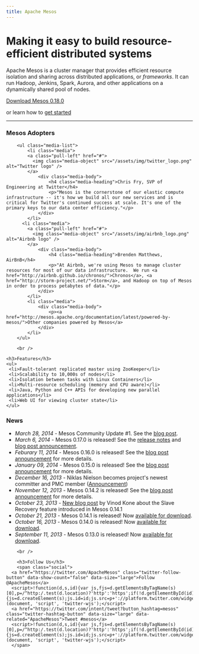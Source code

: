 ```yaml
---
title: Apache Mesos
---
```


<div class="jumbotron">
	<div class="row">
	  <div class="col-md-7">
	    <h1>Making it easy to build resource-efficient distributed systems</h1>
	    <p class="lead">Apache Mesos is a cluster manager that provides efficient resource isolation and sharing across distributed applications, or <em>frameworks</em>. It can run Hadoop, Jenkins, Spark, Aurora, and other applications on a dynamically shared pool of nodes.</p>
	  </div>
	  <div class="col-md-5 text-center download">
	    <a class="btn btn-lg btn-success" href="/downloads/"><span class="glyphicon glyphicon-download"></span> Download Mesos 0.18.0</a>
	    <p>or learn how to <a href="/gettingstarted/">get started</a></p>
	  </div>
	</div>
</div>

<hr>

<!-- lowersection -->
<div class="row">
  <div class="col-md-8">
    <h3>Mesos Adopters</h3>

		<ul class="media-list">
			<li class="media">
		    <a class="pull-left" href="#">
		      <img class="media-object" src="/assets/img/twitter_logo.png" alt="Twitter logo" />
		    </a>
				<div class="media-body">
					<h4 class="media-heading">Chris Fry, SVP of Engineering at Twitter</h4>
					<p>"Mesos is the cornerstone of our elastic compute infrastructure -- it's how we build all our new services and is critical for Twitter's continued success at scale. It's one of the primary keys to our data center efficiency."</p>
				</div>
			</li>
		  <li class="media">
		    <a class="pull-left" href="#">
		      <img class="media-object" src="/assets/img/airbnb_logo.png" alt="Airbnb logo" />
		    </a>
				<div class="media-body">
					<h4 class="media-heading">Brenden Matthews, AirBnB</h4>
					<p>"At Airbnb, we're using Mesos to manage cluster resources for most of our data infrastructure.  We run <a href="http://airbnb.github.io/chronos/">Chronos</a>, <a href="http://storm-project.net/">Storm</a>, and Hadoop on top of Mesos in order to process petabytes of data."</p>
				</div>
			</li>
			<li class="media">
				<div class="media-body">
					<p><a href="http://mesos.apache.org/documentation/latest/powered-by-mesos/">Other companies powered by Mesos</a>
				</div>
			</li>
		</ul>
		
		<br />

    <h3>Features</h3>
    <ul>
     <li>Fault-tolerant replicated master using ZooKeeper</li>
     <li>Scalability to 10,000s of nodes</li>
     <li>Isolation between tasks with Linux Containers</li>
     <li>Multi-resource scheduling (memory and CPU aware)</li>
     <li>Java, Python and C++ APIs for developing new parallel applications</li>
     <li>Web UI for viewing cluster state</li>
    </ul>
  </div>
  <div class="col-md-4">
    <h3>News</h3>
		<ul>
			<li><em>March 28, 2014</em> - Mesos Community Update #1. See the <a href="blog/mesos-community-update-1/">blog post</a>.</li>
			<li><em>March 6, 2014</em> - Mesos 0.17.0 is released! See the <a href="https://issues.apache.org/jira/secure/ReleaseNote.jspa?projectId=12311242&version=12325669">release notes</a> and <a href="blog/mesos-0-17-0-released-featuring-autorecovery/">blog post announcement</a>.</li>
			<li><em>Feburary 11, 2014</em> - Mesos 0.16.0 is released! See the <a href="/blog/mesos-0-16-0-released/">blog post announcement</a> for more details.</li>
			<li><em>January 09, 2014</em> - Mesos 0.15.0 is released! See the <a href="/blog/framework-authentication-in-apache-mesos-0-15-0/">blog post announcement</a> for more details.</li>
			<li><em>December 16, 2013</em> - Niklas Nielson becomes project's newest committer and PMC member (<a href="/blog/niklas-nielsen-becomes-mesos-committer/">Announcement</a>)</li>
			<li><em>November 12, 2013</em> - Mesos 0.14.2 is released! See the <a href="/blog/mesos-0-14-2-released/">blog post announcement</a> for more details.</li>
			<li><em>October 23, 2013</em> - <a href="/blog/slave-recovery-in-apache-mesos/">New blog post</a> by Vinod Kone about the Slave Recovery feature introduced in Mesos 0.14.1</li>
			<li><em>October 21, 2013</em> - Mesos 0.14.1 is released! Now <a href="/downloads/">available for download</a>.</li>
			<li><em>October 16, 2013</em> - Mesos 0.14.0 is released! Now <a href="/downloads/">available for download</a>.</li>
			<li><em>September 11, 2013</em> - Mesos 0.13.0 is released! Now <a href="/downloads/">available for download</a>.</li>
		</ul>

		<br />

		<h3>Follow Us</h3>
		<span class="social">
	  <a href="https://twitter.com/ApacheMesos" class="twitter-follow-button" data-show-count="false" data-size="large">Follow @ApacheMesos</a>
	  <script>!function(d,s,id){var js,fjs=d.getElementsByTagName(s)[0],p=/^http:/.test(d.location)?'http':'https';if(!d.getElementById(id)){js=d.createElement(s);js.id=id;js.src=p+'://platform.twitter.com/widgets.js';fjs.parentNode.insertBefore(js,fjs);}}(document, 'script', 'twitter-wjs');</script>
	  <a href="https://twitter.com/intent/tweet?button_hashtag=mesos" class="twitter-hashtag-button" data-size="large" data-related="ApacheMesos">Tweet #mesos</a>
	  <script>!function(d,s,id){var js,fjs=d.getElementsByTagName(s)[0],p=/^http:/.test(d.location)?'http':'https';if(!d.getElementById(id)){js=d.createElement(s);js.id=id;js.src=p+'://platform.twitter.com/widgets.js';fjs.parentNode.insertBefore(js,fjs);}}(document, 'script', 'twitter-wjs');</script>
	  </span>
 </div>
</div>
<!-- /lowersection -->